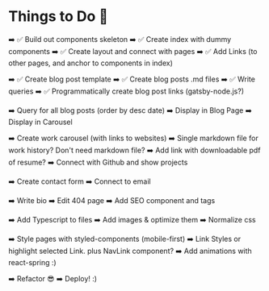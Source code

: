 # Things to Do 🚀

➡️ ✅ Build out components skeleton
➡️ ✅ Create index with dummy components
➡️ ✅ Create layout and connect with pages
➡️ ✅ Add Links (to other pages, and anchor to components in index)

➡️ ✅ Create blog post template
➡️ ✅ Create blog posts .md files
➡️ ✅ Write queries
➡️ ✅ Programmatically create blog post links (gatsby-node.js?)

➡️ Query for all blog posts (order by desc date)
➡️ Display in Blog Page
➡️ Display in Carousel

➡️ Create work carousel (with links to websites)
➡️ Single markdown file for work history? Don't need markdown file?
➡️ Add link with downloadable pdf of resume?
➡️ Connect with Github and show projects

➡️ Create contact form
➡️ Connect to email

➡️ Write bio
➡️ Edit 404 page
➡️ Add SEO component and tags

➡️ Add Typescript to files
➡️ Add images & optimize them
➡️ Normalize css

➡️ Style pages with styled-components (mobile-first)
➡️ Link Styles or highlight selected Link. plus NavLink component?
➡️ Add animations with react-spring :)

➡️ Refactor 😎
➡️ Deploy! :)
